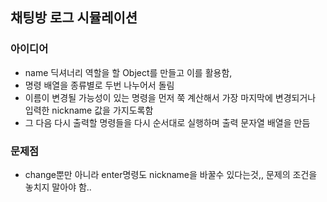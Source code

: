 ## 채팅방 로그 시뮬레이션

### 아이디어

- name 딕셔너리 역할을 할 Object를 만들고 이를 활용함,
- 명령 배열을 종류별로 두번 나누어서 돌림
- 이름이 변경될 가능성이 있는 명령을 먼저 쭉 계산해서 가장 마지막에 변경되거나 입력한 nickname 값을 가지도록함
- 그 다음 다시 출력할 명령들을 다시 순서대로 실행하며 출력 문자열 배열을 만듬

### 문제점

- change뿐만 아니라 enter명령도 nickname을 바꿀수 있다는것,, 문제의 조건을 놓치지 말아야 함..
